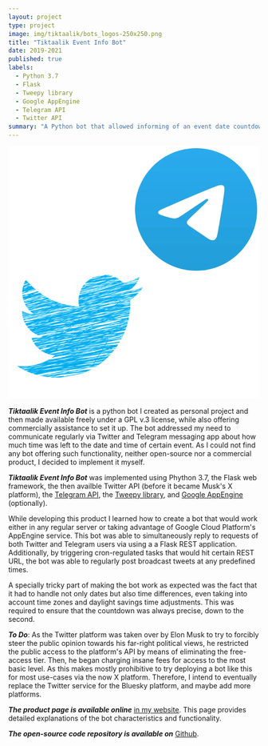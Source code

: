 ```yaml
---
layout: project
type: project
image: img/tiktaalik/bots_logos-250x250.png
title: "Tiktaalik Event Info Bot"
date: 2019-2021
published: true
labels:
  - Python 3.7
  - Flask
  - Tweepy library
  - Google AppEngine
  - Telegram API
  - Twitter API
summary: "A Python bot that allowed informing of an event date countdown via Twitter posts and Telegram replies."
---
```

 
<img class="img-fluid" src="../img/tiktaalik/bots_logos.png" alt="Tiktaalik Event Info Bot Logo">

***Tiktaalik Event Info Bot*** is a python bot I created as personal project and then made available freely under a GPL v.3 license, while also offering commercially assistance to set it up. The bot addressed my need to communicate regularly via Twitter and Telegram messaging app about how much time was left to the date and time of certain event. As I could not find any bot offering such functionality, neither open-source nor a commercial product, I decided to implement it myself.

***Tiktaalik Event Info Bot*** was implemented using Phython 3.7, the Flask web framework, the then availble Twitter API (before it became Musk's X platform), the [Telegram API](https://www.transbankdevelopers.cl), the [Tweepy library](https://www.tweepy.org), and [Google AppEngine](https://cloud.google.com/appengine) (optionally).

While developing this product I learned how to create a bot that would work either in any regular server or taking advantage of Google Cloud Platform's AppEngine service. This bot was able to simultaneously reply to requests of both Twitter and Telegram users via using a a Flask REST application. Additionally, by triggering cron-regulated tasks that would hit certain REST URL, the bot was able to regularly post broadcast tweets at any predefined times.

A specially tricky part of making the bot work as expected was the fact that it had to handle not only dates but also time differences, even taking into account time zones and daylight savings time adjustments. This was required to ensure that the countdown was always precise, down to the second.

<span class="text-decoration-underline">___To Do___</span>: As the Twitter platform was taken over by Elon Musk to try to forcibly steer the public opinion towards his far-right political views, he restricted the public access to the platform's API by means of eliminating the free-access tier. Then, he began charging insane fees for access to the most basic level. As this makes mostly prohibitive to try deploying a bot like this for most use-cases via the now X platform. Therefore, I intend to eventually replace the Twitter service for the Bluesky platform, and maybe add more platforms.

***The product page is available online*** [in my website](https://tiktaalik.dev/tienda/productos/tiktaalik-event-info-bot). This page provides detailed explanations of the bot characteristics and functionality.

***The open-source code repository is available on*** [Github](https://github.com/tiktaalik-dev/Event-Info-Bot).
